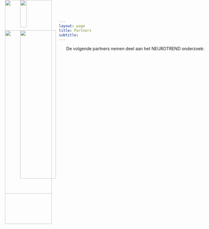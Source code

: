 ```yaml
---
layout: page
title: Partners
subtitle:
---
```


<div align = "center"> 
<p>
De volgende partners nemen deel aan het NEUROTREND onderzoek:
<br>
</p>
</div>


<img src="{{ 'img/tuelogo.png' | relative_url }}"  style="position:absolute; left:50px; top:0px; width:40%" />
<img src="{{ 'img/philipslogo.png' | relative_url }}"  style="position:absolute; left:100px; top:0px; width:15%" />
<img src="{{ 'img/kempenhaeghelogo.png' | relative_url }}"   style="position:absolute; left:50px; top:100px; width:40%" />
<img src="{{ 'img/eindhovenenginelogo.png' | relative_url }}"  style="position:absolute; left:100px; top:100px; width:35%" />
